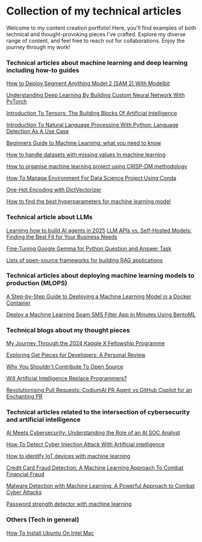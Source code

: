 
# Collection of my technical articles 

Welcome to my content creation portfolio! Here, you'll find examples of both technical and thought-provoking pieces I've crafted. Explore my diverse range of content, and feel free to reach out for collaborations. Enjoy the journey through my work!

### Technical articles about machine learning and deep learning including how-to guides
[How to Deploy Segment Anything Model 2 (SAM 2) With Modelbit](https://dev.to/victor_isaac_king/how-to-deploy-segment-anything-model-2-sam-2-with-modelbit-47ni)

[Understanding Deep Learning By Building Custom Neural Network With PyTorch](https://dev.to/cyber_holics/understanding-deep-learning-by-building-custom-neural-network-with-pytorch-1fhb)

[Introduction To Tensors: The Building Blocks Of Artificial Intelligence](https://dev.to/cyber_holics/introduction-to-tensors-the-building-blocks-of-artificial-intelligence-3lcb)

[Introduction To Natural Language Processing With Python: Language Detection As A Use Case](https://dev.to/cyber_holics/introduction-to-natural-language-processing-with-python-language-detection-as-a-use-case-4iao)

[Beginners Guide to Machine Learning: what you need to know](https://dev.to/cyber_holics/beginners-guide-to-machine-learning-what-you-need-to-know-2h8p)

[How to handle datasets with missing values In machine learning](https://dev.to/cyber_holics/how-to-handle-datasets-with-missing-values-in-machine-learning-4p0i)

[How to organise machine learning project using CRISP-DM methodology](https://dev.to/cyber_holics/how-to-organise-machine-learning-project-using-crisp-dm-methodology-4c0l)

[How To Manage Environment For Data Science Project Using Conda](https://dev.to/cyber_holics/how-to-manage-environment-for-data-science-project-using-conda-3mmp)

[One-Hot Encoding with DictVectorizer](https://dev.to/cyber_holics/one-hot-encoding-with-dictvectorizer-1317)

[How to find the best hyperparameters for machine learning model](https://dev.to/cyber_holics/how-to-find-the-best-hyperparameters-for-machine-learning-model-1hbk)


### Technical article about LLMs

[Learning how to build AI agents in 2025](https://dev.to/victor_isaac_king/learning-how-to-build-ai-agents-in-2025-f4h)
[LLM APIs vs. Self-Hosted Models: Finding the Best Fit for Your Business Needs](https://dev.to/victor_isaac_king/llm-apis-vs-self-hosted-models-finding-the-best-fit-for-your-business-needs-50i2)

[Fine-Tuning Google Gemma for Python Question and Answer Task](https://dev.to/cyber_holics/fine-tuning-google-gemma-for-python-question-and-answer-task-27c7)

[Lists of open-source frameworks for building RAG applications](https://dev.to/victor_isaac_king/lists-of-open-source-frameworks-for-building-rag-applications-562e)


### Technical articles about deploying machine learning models to production (MLOPS)
[A Step-by-Step Guide to Deploying a Machine Learning Model in a Docker Container](https://dev.to/cyber_holics/a-step-by-step-guide-to-deploying-a-machine-learning-model-in-a-docker-container-nkp)

[Deploy a Machine Learning Spam SMS Filter App In Minutes Using BentoML](https://dev.to/cyber_holics/deploy-a-machine-learning-spam-sms-filter-app-in-minutes-using-bentoml-k14)


### Technical blogs about my thought pieces

[My Journey Through the 2024 Kaggle X Fellowship Programme](https://dev.to/victor_isaac_king/my-journey-through-the-2024-kaggle-x-fellowship-programme-1o1e)

[Exploring Get Pieces for Developers: A Personal Review ](https://dev.to/victor_isaac_king/exploring-get-pieces-for-developers-a-personal-review-52ek)

[Why You Shouldn't Contribute To Open Source](https://dev.to/cyber_holics/why-you-shouldnt-contribute-to-open-source-104l)

[Will Artificial Intelligence Replace Programmers?](https://dev.to/cyber_holics/will-artificial-intelligence-replace-programmers-8bh)

[Revolutionising Pull Requests: CodiumAI PR Agent vs GitHub Copilot for an Enchanting PR](https://dev.to/cyber_holics/revolutionising-pull-requests-codiumai-pr-agent-vs-github-copilot-for-an-enchanting-pr-experience-278p)


### Technical articles related to the intersection of cybersecurity and artificial intelligence

[AI Meets Cybersecurity: Understanding the Role of an AI SOC Analyst
](https://www.linkedin.com/pulse/ai-meets-cybersecurity-understanding-role-soc-analyst-victor-oshimua-zkesf/?trackingId=U1svPLHcS3WPo4bEW%2BKSzA%3D%3D)

[How To Detect Cyber Injection Attack With Artificial intelligence](https://dev.to/cyber_holics/how-to-detect-cyber-injection-attack-with-artificial-intelligence-blp)

[How to identify IoT devices with machine learning](https://dev.to/cyber_holics/how-to-identify-iot-devices-with-machine-learning-3j32)

[Credit Card Fraud Detection: A Machine Learning Approach To Combat Financial Fraud](https://dev.to/cyber_holics/credit-card-fraud-detection-a-machine-learning-approach-to-combat-financial-fraud-dee)

[Malware Detection with Machine Learning: A Powerful Approach to Combat Cyber Attacks](https://dev.to/cyber_holics/malware-detection-with-machine-learning-a-powerful-approach-to-combat-cyber-attacks-2f96)

[Password strength detector with machine learning](https://dev.to/cyber_holics/password-strength-detector-with-machine-learning-3m5g)

### Others (Tech in general)
[How To Install Ubuntu On Intel Mac](https://dev.to/cyber_holics/how-to-install-ubuntu-on-intel-mac-53ko)




